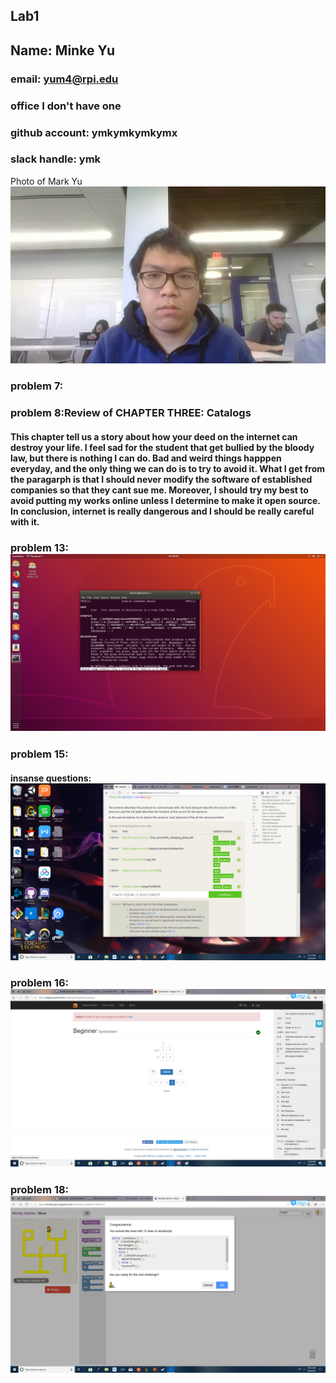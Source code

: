 ## Lab1

## Name: Minke Yu
### email: yum4@rpi.edu 
### office I don't have one
### github account: ymkymkymkymx
### slack handle: ymk
Photo of Mark Yu ![Mark](WIN_20190524_11_16_22_Pro.jpg)

### problem 7:
     
### problem 8:Review of CHAPTER THREE: Catalogs
#### This chapter tell us a story about how your deed on the internet can destroy your life. I feel sad for the student that get bullied by the bloody law, but there is nothing I can do. Bad and weird things happpen everyday, and the only thing we can do is to try to avoid it. What I get from the paragarph is that I should never modify the software of established companies so that they cant sue me. Moreover, I should try my best to avoid putting my works online unless I determine to make it open source. In conclusion, internet is really dangerous and I should be really careful with it.

### problem 13: ![linu](https://github.com/ymkymkymkymx/oss-repo-template/blob/master/labs/lab-01/Screenshot%20from%202019-05-31%2000-25-04.png)
      
### problem 15:
#### insanse questions: ![damn](wtf.png)

### problem 16: ![okey](okey.png)

### problem 18: ![haha](damn.png)

